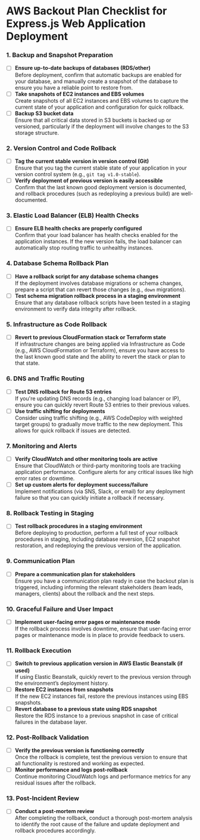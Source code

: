 # AWS Backout Plan Checklist for Express.js Web Application Deployment

### 1. **Backup and Snapshot Preparation**
- [ ] **Ensure up-to-date backups of databases (RDS/other)**  
  Before deployment, confirm that automatic backups are enabled for your database, and manually create a snapshot of the database to ensure you have a reliable point to restore from.
- [ ] **Take snapshots of EC2 instances and EBS volumes**  
  Create snapshots of all EC2 instances and EBS volumes to capture the current state of your application and configuration for quick rollback.
- [ ] **Backup S3 bucket data**  
  Ensure that all critical data stored in S3 buckets is backed up or versioned, particularly if the deployment will involve changes to the S3 storage structure.

### 2. **Version Control and Code Rollback**
- [ ] **Tag the current stable version in version control (Git)**  
  Ensure that you tag the current stable state of your application in your version control system (e.g., `git tag v1.0-stable`).
- [ ] **Verify deployment of previous version is easily accessible**  
  Confirm that the last known good deployment version is documented, and rollback procedures (such as redeploying a previous build) are well-documented.
  
### 3. **Elastic Load Balancer (ELB) Health Checks**
- [ ] **Ensure ELB health checks are properly configured**  
  Confirm that your load balancer has health checks enabled for the application instances. If the new version fails, the load balancer can automatically stop routing traffic to unhealthy instances.
  
### 4. **Database Schema Rollback Plan**
- [ ] **Have a rollback script for any database schema changes**  
  If the deployment involves database migrations or schema changes, prepare a script that can revert those changes (e.g., `down` migrations).
- [ ] **Test schema migration rollback process in a staging environment**  
  Ensure that any database rollback scripts have been tested in a staging environment to verify data integrity after rollback.

### 5. **Infrastructure as Code Rollback**
- [ ] **Revert to previous CloudFormation stack or Terraform state**  
  If infrastructure changes are being applied via Infrastructure as Code (e.g., AWS CloudFormation or Terraform), ensure you have access to the last known good state and the ability to revert the stack or plan to that state.

### 6. **DNS and Traffic Routing**
- [ ] **Test DNS rollback for Route 53 entries**  
  If you're updating DNS records (e.g., changing load balancer or IP), ensure you can quickly revert Route 53 entries to their previous values.
- [ ] **Use traffic shifting for deployments**  
  Consider using traffic shifting (e.g., AWS CodeDeploy with weighted target groups) to gradually move traffic to the new deployment. This allows for quick rollback if issues are detected.

### 7. **Monitoring and Alerts**
- [ ] **Verify CloudWatch and other monitoring tools are active**  
  Ensure that CloudWatch or third-party monitoring tools are tracking application performance. Configure alerts for any critical issues like high error rates or downtime.
- [ ] **Set up custom alerts for deployment success/failure**  
  Implement notifications (via SNS, Slack, or email) for any deployment failure so that you can quickly initiate a rollback if necessary.

### 8. **Rollback Testing in Staging**
- [ ] **Test rollback procedures in a staging environment**  
  Before deploying to production, perform a full test of your rollback procedures in staging, including database reversion, EC2 snapshot restoration, and redeploying the previous version of the application.
  
### 9. **Communication Plan**
- [ ] **Prepare a communication plan for stakeholders**  
  Ensure you have a communication plan ready in case the backout plan is triggered, including informing the relevant stakeholders (team leads, managers, clients) about the rollback and the next steps.
  
### 10. **Graceful Failure and User Impact**
- [ ] **Implement user-facing error pages or maintenance mode**  
  If the rollback process involves downtime, ensure that user-facing error pages or maintenance mode is in place to provide feedback to users.
  
### 11. **Rollback Execution**
- [ ] **Switch to previous application version in AWS Elastic Beanstalk (if used)**  
  If using Elastic Beanstalk, quickly revert to the previous version through the environment’s deployment history.
- [ ] **Restore EC2 instances from snapshots**  
  If the new EC2 instances fail, restore the previous instances using EBS snapshots.
- [ ] **Revert database to a previous state using RDS snapshot**  
  Restore the RDS instance to a previous snapshot in case of critical failures in the database layer.

### 12. **Post-Rollback Validation**
- [ ] **Verify the previous version is functioning correctly**  
  Once the rollback is complete, test the previous version to ensure that all functionality is restored and working as expected.
- [ ] **Monitor performance and logs post-rollback**  
  Continue monitoring CloudWatch logs and performance metrics for any residual issues after the rollback.

### 13. **Post-Incident Review**
- [ ] **Conduct a post-mortem review**  
  After completing the rollback, conduct a thorough post-mortem analysis to identify the root cause of the failure and update deployment and rollback procedures accordingly.
